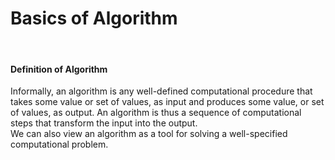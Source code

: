 # Basics of Algorithm<br/>
<br/>

#### **Definition of Algorithm**
<p>Informally, an algorithm is any well-defined computational procedure that takes some value or set of values, as input and produces some value, or set of values, as output. An algorithm is thus a sequence of computational steps that transform the input into the output.<br/>We can also view an algorithm as a tool for solving a well-specified computational problem.</p>